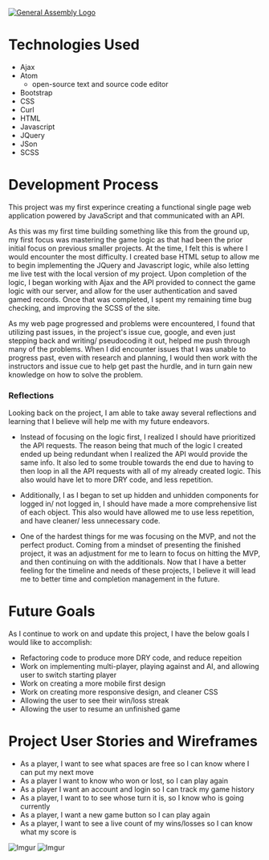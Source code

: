 [![General Assembly Logo](https://camo.githubusercontent.com/1a91b05b8f4d44b5bbfb83abac2b0996d8e26c92/687474703a2f2f692e696d6775722e636f6d2f6b6538555354712e706e67)](https://generalassemb.ly/education/web-development-immersive)

# Technologies Used
- Ajax
- Atom
  - open-source text and source code editor
- Bootstrap
- CSS
- Curl
- HTML
- Javascript
- JQuery
- JSon
- SCSS

# Development Process
  This project was my first experince creating a functional single page web application powered by JavaScript and that communicated with an API.

  As this was my first time building something like this from the ground up, my first focus was mastering the game logic as that had been the prior initial focus on previous smaller projects. At the time, I felt this is where I would encounter the most difficulty. I created  base HTML setup to allow me to begin implementing the JQuery and Javascript logic, while also letting me live test with the local version of my project. Upon completion of the logic, I began working with Ajax and the API provided to connect the game logic with our server, and allow for the user authentication and saved gamed records. Once that was completed, I spent my remaining time bug checking, and improving the SCSS of the site.

  As my web page progressed and problems were encountered, I found that utilizing past issues, in the project's issue cue, google, and even just stepping back and writing/ pseudocoding it out, helped me push through many of the problems. When I did encounter issues that I was unable to progress past, even with research and planning, I would then work with the instructors and issue cue to help get past the hurdle, and in turn gain new knowledge on how to solve the problem.

### Reflections
  Looking back on the project, I am able to take away several reflections and learning that I believe will help me with my future endeavors.

  - Instead of focusing on the logic first, I realized I should have prioritized the API requests. The reason being that much of the logic I created ended up being redundant when I realized the API would provide the same info. It also led to some trouble towards the end due to having to then loop in all the API requests with all of my already created logic. This also would have let to more DRY code, and less repetition.

 - Additionally, I as I began to set up hidden and unhidden components for logged in/ not logged in, I should have made a more comprehensive list of each object. This also would have allowed me to use less repetition, and have cleaner/ less unnecessary code.

 - One of the hardest things for me was focusing on the MVP, and not the perfect product. Coming from a mindset of presenting the finished project, it was an adjustment for me to learn to focus on hitting the MVP, and then continuing on with the additionals. Now that I have a better feeling for the timeline and needs of these projects, I believe it will lead me to better time and completion management in the future.

 # Future Goals

  As I continue to work on and update this project, I have the below goals I would like to accomplish:

  - Refactoring code to produce more DRY code, and reduce repeition
  - Work on implementing multi-player, playing against and AI, and allowing user to switch starting player
  - Work on creating a more mobile first design
  - Work on creating more responsive design, and cleaner CSS
  - Allowing the user to see their win/loss streak
  - Allowing the user to resume an unfinished game

# Project User Stories and Wireframes

- As a player, I want to see what spaces are free so I can know where I can put my next move
- As a player I want to know who won or lost, so I can play again
- As a player I want an account and login so I can track my game history
- As a player, I want to to see whose turn it is, so I know who is going currently
- As a player, I want a new game button so I can play again
- As a player, I want to see a live count of my wins/losses so I can know what my score is

![Imgur](https://i.imgur.com/QBoNVoV.png)
![Imgur](https://i.imgur.com/Of4OGhc.png)
